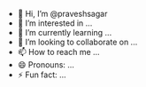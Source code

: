 - 👋 Hi, I’m @praveshsagar
- 👀 I’m interested in ...
- 🌱 I’m currently learning ...
- 💞️ I’m looking to collaborate on ...
- 📫 How to reach me ...
- 😄 Pronouns: ...
- ⚡ Fun fact: ...

<!---
praveshsagar/praveshsagar is a ✨ special ✨ repository because its `README.md` (this file) appears on your GitHub profile.
You can click the Preview link to take a look at your changes.
--->
